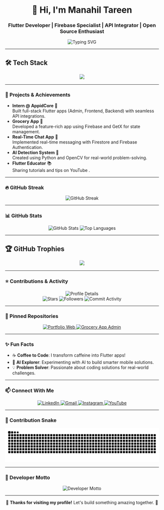 <div align="center">
  <h1>👋 Hi, I'm Manahil Tareen</h1>
  <h3>Flutter Developer | Firebase Specialist | API Integrator | Open Source Enthusiast</h3>

  <p>
    <img src="https://readme-typing-svg.demolab.com?font=JetBrains+Mono&size=20&duration=3000&pause=1000&center=true&vCenter=true&width=500&lines=BS+CS+Student+%F0%9F%8E%93;Building+Mobile+Apps+with+Flutter+%F0%9F%93%B1;Mastering+Firebase+%26+REST+APIs;Exploring+AI+%26+Python+for+Innovation" alt="Typing SVG" />
  </p>
</div>

---
## 🛠️ Tech Stack
<p align="center">
  <img src="https://skillicons.dev/icons?i=dart,flutter,firebase,sqlite,python,cpp,git,github,postman" />
</p>


---

### 🌟 Projects & Achievements
- **Intern @ AppidCore** 🚀  
  Built full-stack Flutter apps (Admin, Frontend, Backend) with seamless API integrations.
- **Grocery App** 🛒  
  Developed a feature-rich app using Firebase and GetX for state management.
- **Real-Time Chat App** 💬  
  Implemented real-time messaging with Firestore and Firebase Authentication.
- **AI Detection System** 🤖  
  Created using Python and OpenCV for real-world problem-solving.
- **Flutter Educator** 📚  
  Sharing tutorials and tips on YouTube [](https://www.youtube.com/@codewithmanahil).

---

### 🔥 GitHub Streak
<div align="center">
  <img src="https://streak-stats.demolab.com?user=Manahiltareen&theme=highcontrast&hide_border=true&card_width=450" alt="GitHub Streak" />
</div>

---

### 📊 GitHub Stats
<div align="center">
  <img src="https://github-readme-stats.vercel.app/api?username=ManahilTareen&show_icons=true&theme=dracula&hide_border=true&count_private=true&cache_seconds=1800" height="180" alt="GitHub Stats" />
  <img src="https://github-readme-stats.vercel.app/api/top-langs/?username=Manahiltareen&layout=compact&theme=dracula&hide_border=true" height="180" alt="Top Languages" />
</div>

---

## 🏆 GitHub Trophies
<p align="center">
  <img src="https://github-profile-trophy.vercel.app/?username=Ziauddin-developer&theme=onedark&column=4&margin-w=10&margin-h=10" />
</p>

---

### ⭐ Contributions & Activity
<div align="center">
  <img src="https://github-profile-summary-cards.vercel.app/api/cards/profile-details?username=Manahiltareen&theme=dracula" alt="Profile Details" />
  <br/>
  <img src="https://img.shields.io/github/stars/Manahiltareen?affiliations=OWNER&style=flat-square&logo=github&color=FFD700" alt="Stars" />
  <img src="https://img.shields.io/github/followers/Manahiltareen?style=flat-square&logo=github&color=1E90FF" alt="Followers" />
  <img src="https://img.shields.io/github/commit-activity/y/Manahiltareen?style=flat-square&logo=github&color=32CD32" alt="Commit Activity" />
</div>

---

### 🚀 Pinned Repositories
<div align="center">
  <a href="https://github.com/Manahiltareen/portfolio_web">
    <img src="https://github-readme-stats.vercel.app/api/pin/?username=Manahiltareen&repo=portfolio_web&theme=dracula&hide_border=true" alt="Portfolio Web" />
  </a>
  <a href="https://github.com/Manahiltareen/Grocery-App-Admin-Side">
    <img src="https://github-readme-stats.vercel.app/api/pin/?username=Manahiltareen&repo=Grocery-App-Admin-Side&theme=dracula&hide_border=true" alt="Grocery App Admin" />
  </a>
</div>

---

### ✨ Fun Facts
- ☕ **Coffee to Code**: I transform caffeine into Flutter apps!  
- 🤖 **AI Explorer**: Experimenting with AI to build smarter mobile solutions.  
- 💡 **Problem Solver**: Passionate about coding solutions for real-world challenges.

---

### 📫 Connect With Me
<div align="center">
  <a href="https://www.linkedin.com/in/manahil-tareen-3b8870308">
    <img src="https://img.shields.io/badge/LinkedIn-0A66C2?style=flat-square&logo=linkedin&logoColor=white" alt="LinkedIn" />
  </a>
  <a href="mailto:manahiltareen44@example.com">
    <img src="https://img.shields.io/badge/Gmail-D14836?style=flat-square&logo=gmail&logoColor=white" alt="Gmail" />
  </a>
  <a href="https://www.instagram.com/codewithmanahil">
    <img src="https://img.shields.io/badge/Instagram-E4405F?style=flat-square&logo=instagram&logoColor=white" alt="Instagram" />
  </a>
  <a href="https://www.youtube.com/@codewithmanahil">
    <img src="https://img.shields.io/badge/YouTube-FF0000?style=flat-square&logo=youtube&logoColor=white" alt="YouTube" />
  </a>
</div>

---

### 🐍 Contribution Snake
<div align="center">
  <img src="https://raw.githubusercontent.com/Manahiltareen/Manahiltareen/output/github-contribution-grid-snake.svg" alt="Contribution Snake" />
</div>

---

### 💬 Developer Motto
<div align="center">
  <img src="https://readme-typing-svg.demolab.com?font=JetBrains+Mono&size=18&duration=4000&pause=1000&center=true&vCenter=true&width=600&lines=Code+with+Passion.;Create+with+Purpose.;Conquer+with+Innovation." alt="Developer Motto" />
</div>

---

<div align="center">
  <p>🌟 <b>Thanks for visiting my profile!</b> Let's build something amazing together. 🚀</p>
</div>

